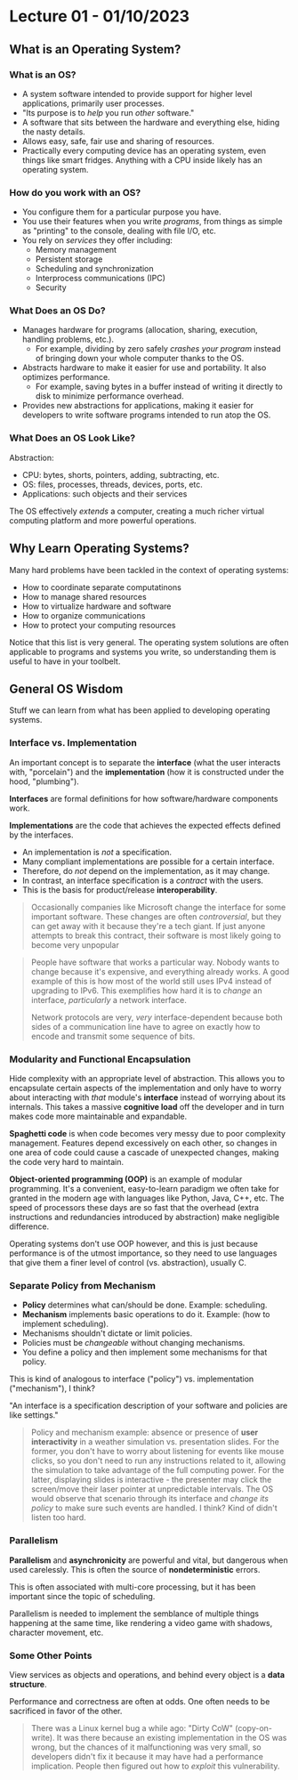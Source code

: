 <!-- COM SCI 111: Operating System Principles -->


# Lecture 01 - 01/10/2023


## What is an Operating System?


### What is an OS?


* A system software intended to provide support for higher level applications, primarily user processes.
* "Its purpose is to *help* you run *other* software."
* A software that sits between the hardware and everything else, hiding the nasty details.
* Allows easy, safe, fair use and sharing of resources.
* Practically every computing device has an operating system, even things like smart fridges. Anything with a CPU inside likely has an operating system.


### How do you work with an OS?


* You configure them for a particular purpose you have.
* You use their features when you write *programs*, from things as simple as "printing" to the console, dealing with file I/O, etc.
* You rely on *services* they offer including:
  * Memory management
  * Persistent storage
  * Scheduling and synchronization
  * Interprocess communications (IPC)
  * Security


### What Does an OS Do?


* Manages hardware for programs (allocation, sharing, execution, handling problems, etc.).
  * For example, dividing by zero safely *crashes your program* instead of bringing down your whole computer thanks to the OS.
* Abstracts hardware to make it easier for use and portability. It also optimizes performance.
  * For example, saving bytes in a buffer instead of writing it directly to disk to minimize performance overhead.
* Provides new abstractions for applications, making it easier for developers to write software programs intended to run atop the OS.


### What Does an OS Look Like?


Abstraction:

* CPU: bytes, shorts, pointers, adding, subtracting, etc.
* OS: files, processes, threads, devices, ports, etc.
* Applications: such objects and their services

The OS effectively *extends* a computer, creating a much richer virtual computing platform and more powerful operations.


## Why Learn Operating Systems?


Many hard problems have been tackled in the context of operating systems:
* How to coordinate separate computatinons
* How to manage shared resources
* How to virtualize hardware and software
* How to organize communications
* How to protect your computing resources

Notice that this list is very general. The operating system solutions are often applicable to programs and systems you write, so understanding them is useful to have in your toolbelt.


## General OS Wisdom


Stuff we can learn from what has been applied to developing operating systems.


### Interface vs. Implementation


An important concept is to separate the **interface** (what the user interacts with, "porcelain") and the **implementation** (how it is constructed under the hood, "plumbing").

**Interfaces** are formal definitions for how software/hardware components work.

**Implementations** are the code that achieves the expected effects defined by the interfaces.

* An implementation is *not* a specification.
* Many compliant implementations are possible for a certain interface.
* Therefore, do *not* depend on the implementation, as it may change.
* In contrast, an interface specification is a *contract* with the users.
* This is the basis for product/release **interoperability**.

> Occasionally companies like Microsoft change the interface for some important software. These changes are often *controversial*, but they can get away with it because they're a tech giant. If just anyone attempts to break this contract, their software is most likely going to become very unpopular

> People have software that works a particular way. Nobody wants to change because it's expensive, and everything already works. A good example of this is how most of the world still uses IPv4 instead of upgrading to IPv6. This exemplifies how hard it is to *change* an interface, *particularly* a network interface.
>
> Network protocols are very, *very* interface-dependent because both sides of a communication line have to agree on exactly how to encode and transmit some sequence of bits.


### Modularity and Functional Encapsulation


Hide complexity with an appropriate level of abstraction. This allows you to encapsulate certain aspects of the implementation and only have to worry about interacting with *that* module's **interface** instead of worrying about its internals. This takes a massive **cognitive load** off the developer and in turn makes code more maintainable and expandable.

**Spaghetti code** is when code becomes very messy due to poor complexity management. Features depend excessively on each other, so changes in one area of code could cause a cascade of unexpected changes, making the code very hard to maintain.

**Object-oriented programming (OOP)** is an example of modular programming. It's a convenient, easy-to-learn paradigm we often take for granted in the modern age with languages like Python, Java, C++, etc. The speed of processors these days are so fast that the overhead (extra instructions and redundancies introduced by abstraction) make negligible difference.

Operating systems don't use OOP however, and this is just because performance is of the utmost importance, so they need to use languages that give them a finer level of control (vs. abstraction), usually C.


### Separate Policy from Mechanism


* **Policy** determines what can/should be done. Example: scheduling.
* **Mechanism** implements basic operations to do it. Example: (how to implement scheduling). <!-- lol thanks -->
* Mechanisms shouldn't dictate or limit policies.
* Policies must be *changeable* without changing mechanisms.
* You define a policy and then implement some mechanisms for that policy.

This is kind of analogous to interface ("policy") vs. implementation ("mechanism"), I think?

"An interface is a specification description of your software and policies are like settings."

> Policy and mechanism example: absence or presence of **user interactivity** in a weather simulation vs. presentation slides. For the former, you don't have to worry about listening for events like mouse clicks, so you don't need to run any instructions related to it, allowing the simulation to take advantage of the full computing power. For the latter, displaying slides is interactive - the presenter may click the screen/move their laser pointer at unpredictable intervals. The OS would observe that scenario through its interface and *change its policy* to make sure such events are handled. I think? Kind of didn't listen too hard.


### Parallelism


**Parallelism** and **asynchronicity** are powerful and vital, but dangerous when used carelessly. This is often the source of **nondeterministic** errors.

This is often associated with multi-core processing, but it has been important since the topic of scheduling.

Parallelism is needed to implement the semblance of multiple things happening at the same time, like rendering a video game with shadows, character movement, etc.


### Some Other Points


View services as objects and operations, and behind every object is a **data structure**.

Performance and correctness are often at odds. One often needs to be sacrificed in favor of the other.

> There was a Linux kernel bug a while ago: "Dirty CoW" (copy-on-write). It was there because an existing implementation in the OS was wrong, but the chances of it malfunctioning was very small, so developers didn't fix it because it may have had a performance implication. People then figured out how to *exploit* this vulnerability.
